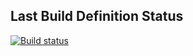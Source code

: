 ## Last Build Definition Status

[![Build status](https://dev.azure.com/geethareddyrg/DevOps-Terraform/_apis/build/status/DevOps-Terraform-CI)](https://dev.azure.com/geethareddyrg/DevOps-Terraform/_build/latest?definitionId=1)




